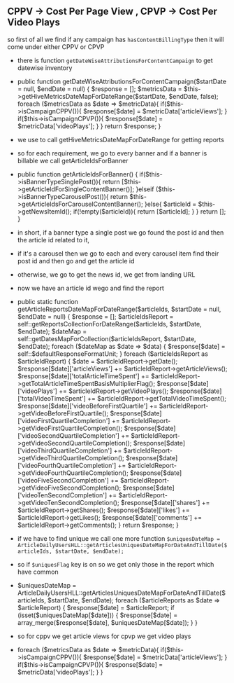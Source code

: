 ## CPPV → Cost Per Page View , CPVP → Cost Per Video Plays

so first of all we find if any campaign has `hasContentBillingType` then
it will come under either CPPV or CPVP

- there is function `getDateWiseAttributionsForContentCampaign` to get
  datewise inventory

- public function getDateWiseAttributionsForContentCampaign(\$startDate
  = null, \$endDate = null) { \$response = \[\]; \$metricsData =
  \$this-\>getHiveMetricsDateMapForDateRange(\$startDate, \$endDate,
  false); foreach (\$metricsData as \$date =\> \$metricData){
  if(\$this-\>isCampaignCPPV()){ \$response\[\$date\] =
  \$metricData\[\'articleViews\'\]; } if(\$this-\>isCampaignCPVP()){
  \$response\[\$date\] = \$metricData\[\'videoPlays\'\]; } } return
  \$response; }

<!-- -->

- we use to call getHiveMetricsDateMapForDateRange for getting reports

- so for each requirement, we go to every banner and if a banner is
  billable we call getArticleIdsForBanner

- public function getArticleIdsForBanner() {
  if(\$this-\>isBannerTypeSinglePost()){ return
  \[\$this-\>getArticleIdForSingleContentBanner()\]; }elseif
  (\$this-\>isBannerTypeCarouselPost()){ return
  \$this-\>getArticleIdsForCarouselContentBanner(); }else{ \$articleId =
  \$this-\>getNewsItemId(); if(!empty(\$articleId)){ return
  \[\$articleId\]; } } return \[\]; }

<!-- -->

- in short, if a banner type a single post we go found the post id and
  then the article id related to it,

- if it's a carousel then we go to each and every carousel item find
  their post id and then go and get the article id

- otherwise, we go to get the news id, we get from landing URL

- now we have an article id wego and find the report

- public static function
  getArticleReportsDateMapForDateRange(\$articleIds, \$startDate = null,
  \$endDate = null) { \$response = \[\]; \$articleIdsReport =
  self::getReportsCollectionForDateRange(\$articleIds, \$startDate,
  \$endDate); \$dateMap =
  self::getDatesMapForCollection(\$articleIdsReport, \$startDate,
  \$endDate); foreach (\$dateMap as \$date =\> \$data) {
  \$response\[\$date\] = self::\$defaultResponseFormatUnit; } foreach
  (\$articleIdsReport as \$articleIdReport) { \$date =
  \$articleIdReport-\>getDate();
  \$response\[\$date\]\[\'articleViews\'\] +=
  \$articleIdReport-\>getArticleViews();
  \$response\[\$date\]\[\'totalArticleTimeSpent\'\] +=
  \$articleIdReport-\>getTotalArticleTimeSpentBasisMultiplierFlag();
  \$response\[\$date\]\[\'videoPlays\'\] +=
  \$articleIdReport-\>getVideoPlays();
  \$response\[\$date\]\[\'totalVideoTimeSpent\'\] +=
  \$articleIdReport-\>getTotalVideoTimeSpent();
  \$response\[\$date\]\[\'videoBeforeFirstQuartile\'\] +=
  \$articleIdReport-\>getVideoBeforeFirstQuartile();
  \$response\[\$date\]\[\'videoFirstQuartileCompletion\'\] +=
  \$articleIdReport-\>getVideoFirstQuartileCompletion();
  \$response\[\$date\]\[\'videoSecondQuartileCompletion\'\] +=
  \$articleIdReport-\>getVideoSecondQuartileCompletion();
  \$response\[\$date\]\[\'videoThirdQuartileCompletion\'\] +=
  \$articleIdReport-\>getVideoThirdQuartileCompletion();
  \$response\[\$date\]\[\'videoFourthQuartileCompletion\'\] +=
  \$articleIdReport-\>getVideoFourthQuartileCompletion();
  \$response\[\$date\]\[\'videoFiveSecondCompletion\'\] +=
  \$articleIdReport-\>getVideoFiveSecondCompletion();
  \$response\[\$date\]\[\'videoTenSecondCompletion\'\] +=
  \$articleIdReport-\>getVideoTenSecondCompletion();
  \$response\[\$date\]\[\'shares\'\] += \$articleIdReport-\>getShares();
  \$response\[\$date\]\[\'likes\'\] += \$articleIdReport-\>getLikes();
  \$response\[\$date\]\[\'comments\'\] +=
  \$articleIdReport-\>getComments(); } return \$response; }

<!-- -->

- if we have to find unique we call one more function
  `$uniquesDateMap = ArticleDailyUsersHLL::getArticlesUniquesDateMapForDateAndTillDate($articleIds, $startDate, $endDate);`

- so if `$uniquesFlag` key is on so we get only those in the report
  which have common

- \$uniquesDateMap =
  ArticleDailyUsersHLL::getArticlesUniquesDateMapForDateAndTillDate(\$articleIds,
  \$startDate, \$endDate); foreach (\$articleReports as \$date =\>
  \$articleReport) { \$response\[\$date\] = \$articleReport; if
  (isset(\$uniquesDateMap\[\$date\])) { \$response\[\$date\] =
  array_merge(\$response\[\$date\], \$uniquesDateMap\[\$date\]); } }

<!-- -->

- so for cppv we get article views for cpvp we get video plays

- foreach (\$metricsData as \$date =\> \$metricData){
  if(\$this-\>isCampaignCPPV()){ \$response\[\$date\] =
  \$metricData\[\'articleViews\'\]; } if(\$this-\>isCampaignCPVP()){
  \$response\[\$date\] = \$metricData\[\'videoPlays\'\]; } }
